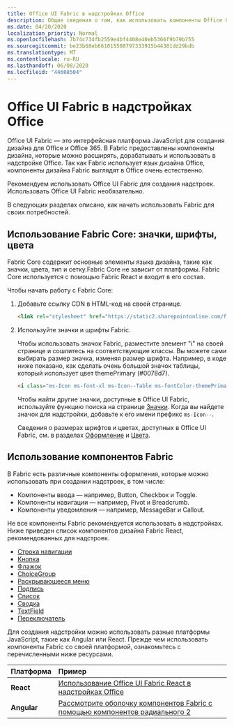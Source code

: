 ```yaml
---
title: Office UI Fabric в надстройках Office 
description: Общие сведения о том, как использовать компоненты Office UI Fabric в надстройках Office.
ms.date: 04/20/2020
localization_priority: Normal
ms.openlocfilehash: 7b74c734fb2559e4bf4408e40eb5366f9b79b755
ms.sourcegitcommit: be23b68eb661015508797333915b44381dd29bdb
ms.translationtype: MT
ms.contentlocale: ru-RU
ms.lasthandoff: 06/08/2020
ms.locfileid: "44608504"
---
```

# <a name="office-ui-fabric-in-office-add-ins"></a>Office UI Fabric в надстройках Office 

Office UI Fabric — это интерфейсная платформа JavaScript для создания дизайна для Office и Office 365. В Fabric предоставлены компоненты дизайна, которые можно расширять, дорабатывать и использовать в надстройке Office. Так как Fabric использует язык дизайна Office, компоненты дизайна Fabric выглядят в Office очень естественно. 

Рекомендуем использовать Office UI Fabric для создания надстроек. Использовать Office UI Fabric необязательно.

В следующих разделах описано, как начать использовать Fabric для своих потребностей. 

## <a name="use-fabric-core-icons-fonts-colors"></a>Использование Fabric Core: значки, шрифты, цвета
Fabric Core содержит основные элементы языка дизайна, такие как значки, цвета, тип и сетку.Fabric Core не зависит от платформы. Fabric Core используется с помощью Fabric React и входит в его состав.

Чтобы начать работу с Fabric Core:

1. Добавьте ссылку CDN в HTML-код на своей странице.  

    ```html
    <link rel="stylesheet" href="https://static2.sharepointonline.com/files/fabric/office-ui-fabric-core/9.6.1/css/fabric.min.css">
    ```   
    
2. Используйте значки и шрифты Fabric. 

    Чтобы использовать значок Fabric, разместите элемент "i" на своей странице и сошлитесь на соответствующие классы. Вы можете сами выбирать размер значка, изменяя размер шрифта. Например, в коде ниже показано, как сделать очень большой значок таблицы, который использует цвет themePrimary (#0078d7). 
   
    ```html
    <i class="ms-Icon ms-font-xl ms-Icon--Table ms-fontColor-themePrimary"></i>
    ```

    Чтобы найти другие значки, доступные в Office UI Fabric, используйте функцию поиска на странице [Значки](https://developer.microsoft.com/fabric#/styles/icons). Когда вы найдете значок для надстройки, добавьте к его имени префикс `ms-Icon--`. 

    Сведения о размерах шрифтов и цветах, доступных в Office UI Fabric, см. в разделах [Оформление](https://developer.microsoft.com/fabric#/styles/typography) и [Цвета](https://developer.microsoft.com/fabric#/styles/colors).
 
## <a name="use-fabric-components"></a>Использование компонентов Fabric 
В Fabric есть различные компоненты оформления, которые можно использовать при создании надстроек, в том числе:

- Компоненты ввода — например, Button, Checkbox и Toggle.
- Компоненты навигации — например, Pivot и Breadcrumb.
- Компоненты уведомления — например, MessageBar и Callout.  

Не все компоненты Fabric рекомендуется использовать в надстройках. Ниже приведен список компонентов дизайна Fabric React, рекомендованных для надстроек.

- [Строка навигации](https://developer.microsoft.com/fabric#/components/breadcrumb)
- [Кнопка](https://developer.microsoft.com/fabric#/components/button)
- [Флажок](https://developer.microsoft.com/fabric#/components/checkbox)
- [ChoiceGroup](https://developer.microsoft.com/fabric#/components/choicegroup)
- [Раскрывающееся меню](https://developer.microsoft.com/fabric#/components/dropdown)
- [Подпись](https://developer.microsoft.com/fabric#/components/label)
- [Список](https://developer.microsoft.com/fabric#/components/list)
- [Сводка](https://developer.microsoft.com/fabric#/components/pivot)
- [TextField](https://developer.microsoft.com/fabric#/components/textfield)
- [Переключатель](https://developer.microsoft.com/fabric#/components/toggle)

Для создания надстройки можно использовать разные платформы JavaScript, такие как Angular или React. Прежде чем использовать компоненты Fabric со своей платформой, ознакомьтесь с перечисленными ниже ресурсами.

|**Платформа**|**Пример**|
|:------------|:----------|
|**React**|[Использование Office UI Fabric React в надстройках Office](using-office-ui-fabric-react.md )|
|**Angular**| [Рассмотрите оболочку компонентов Fabric с помощью компонентов радиального 2](../develop/add-ins-with-angular2.md#consider-wrapping-fabric-components-with-angular-components)|

